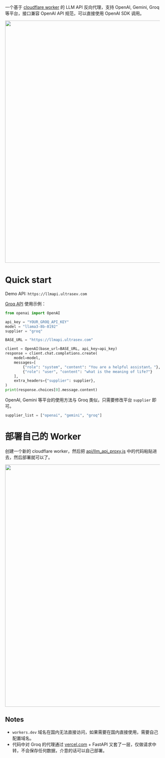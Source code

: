 
一个基于 [cloudflare worker](https://workers.cloudflare.com/) 的 LLM API 反向代理，支持 OpenAI, Gemini, Groq 等平台，接口兼容 OpenAI API 规范，可以直接使用 OpenAI SDK 调用。

<img src="https://s3.bmp.ovh/imgs/2024/04/29/055ddd90de65037e.png" width="789">

# Quick start
Demo API: `https://llmapi.ultrasev.com`

[Groq API](https://console.groq.com/docs/quickstart) 使用示例：
```python
from openai import OpenAI

api_key = "YOUR_GROQ_API_KEY"
model = "llama3-8b-8192"
supplier = "groq"

BASE_URL = "https://llmapi.ultrasev.com"

client = OpenAI(base_url=BASE_URL, api_key=api_key)
response = client.chat.completions.create(
    model=model,
    messages=[
        {"role": "system", "content": "You are a helpful assistant。"},
        {"role": "user", "content": "what is the meaning of life?"}
    ],
    extra_headers={"supplier": supplier},
)
print(response.choices[0].message.content)
```

OpenAI, Gemini 等平台的使用方法与 Groq 类似，只需要修改平台 `supplier` 即可。
```python
supplier_list = ["openai", "gemini", "groq"]
```


# 部署自己的 Worker
创建一个新的 cloudflare worker，然后把 [api/llm_api_proxy.js](https://raw.githubusercontent.com/ultrasev/llmproxy/proxy/api/llm_api_proxy.js) 中的代码粘贴进去，然后部署就可以了。

<img src="https://s3.bmp.ovh/imgs/2024/04/29/e64e6a2787183c26.png" width="789">

## Notes
- `workers.dev` 域名在国内无法直接访问，如果需要在国内直接使用，需要自己配置域名。
- 代码中对 Groq 的代理通过 [vercel.com](https://www.vercel.com) + FastAPI 又套了一层，仅做请求中转，不会保存任何数据，介意的话可以自己部署。
